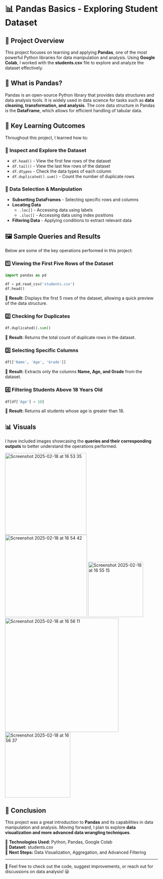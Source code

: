 # 📊 Pandas Basics - Exploring Student Dataset

## 📌 Project Overview
This project focuses on learning and applying **Pandas**, one of the most powerful Python libraries for data manipulation and analysis. Using **Google Colab**, I worked with the **students.csv** file to explore and analyze the dataset effectively.

## 🔎 What is Pandas?
Pandas is an open-source Python library that provides data structures and data analysis tools. It is widely used in data science for tasks such as **data cleaning, transformation, and analysis**. The core data structure in Pandas is the **DataFrame**, which allows for efficient handling of tabular data.

## 🚀 Key Learning Outcomes
Throughout this project, I learned how to:

### 🔹 Inspect and Explore the Dataset
- `df.head()` - View the first few rows of the dataset
- `df.tail()` - View the last few rows of the dataset
- `df.dtypes` - Check the data types of each column
- `df.duplicated().sum()` - Count the number of duplicate rows

### 🔹 Data Selection & Manipulation
- **Subsetting DataFrames** - Selecting specific rows and columns
- **Locating Data**
  - `.loc[]` - Accessing data using labels
  - `.iloc[]` - Accessing data using index positions
- **Filtering Data** - Applying conditions to extract relevant data

## 🖼️ Sample Queries and Results
Below are some of the key operations performed in this project:

### 1️⃣ Viewing the First Five Rows of the Dataset
```python
import pandas as pd

df = pd.read_csv('students.csv')
df.head()
```
📌 **Result:** Displays the first 5 rows of the dataset, allowing a quick preview of the data structure.

### 2️⃣ Checking for Duplicates
```python
df.duplicated().sum()
```
📌 **Result:** Returns the total count of duplicate rows in the dataset.

### 3️⃣ Selecting Specific Columns
```python
df[['Name', 'Age', 'Grade']]
```
📌 **Result:** Extracts only the columns **Name, Age, and Grade** from the dataset.

### 4️⃣ Filtering Students Above 18 Years Old
```python
df[df['Age'] > 18]
```
📌 **Result:** Returns all students whose age is greater than 18.

## 📊 Visuals
I have included images showcasing the **queries and their corresponding outputs** to better understand the operations performed. 

<img width="268" alt="Screenshot 2025-02-18 at 16 53 35" src="https://github.com/user-attachments/assets/3ecaafc9-3d1f-46b6-b1bb-02afe2ea06b4" />

<img width="270" alt="Screenshot 2025-02-18 at 16 54 42" src="https://github.com/user-attachments/assets/50e97ec7-5df2-4998-9a7b-99b0d1ddef9c" />

<img width="181" alt="Screenshot 2025-02-18 at 16 55 15" src="https://github.com/user-attachments/assets/ffe4813b-dd2b-4356-9cae-fb2d9cc102a9" />

<img width="374" alt="Screenshot 2025-02-18 at 16 56 11" src="https://github.com/user-attachments/assets/5bf25f3d-39fb-473f-bee6-69aec6b604c0" />

<img width="215" alt="Screenshot 2025-02-18 at 16 56 37" src="https://github.com/user-attachments/assets/9aed67a1-5298-4ac1-9226-76819247c1c7" />

## 🏁 Conclusion
This project was a great introduction to **Pandas** and its capabilities in data manipulation and analysis. Moving forward, I plan to explore **data visualization and more advanced data wrangling techniques**.

🔹 **Technologies Used:** Python, Pandas, Google Colab  
📂 **Dataset:** students.csv  
🚀 **Next Steps:** Data Visualization, Aggregation, and Advanced Filtering  

---

📝 Feel free to check out the code, suggest improvements, or reach out for discussions on data analysis! 😃
